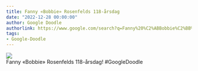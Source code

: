 ```yaml
---
title: Fanny «Bobbie» Rosenfelds 118-årsdag
date: "2022-12-28 00:00:00"
author: Google Doodle
authorlink: https://www.google.com/search?q=Fanny%20%C2%ABBobbie%C2%BB%20Rosenfeld
tags:
- Google-Doodle
---
```

<img src="https://www.google.com/logos/doodles/2022/fanny-bobbie-rosenfelds-118th-birthday-6753651837109561.2-l.png" referrerpolicy="no-referrer"><br>Fanny «Bobbie» Rosenfelds 118-årsdag! #GoogleDoodle